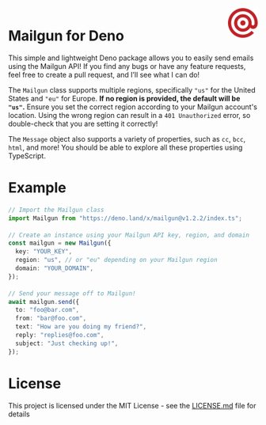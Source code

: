<a href="https://github.com/Schotsl/Mailgun">
    <img src="logo.svg" alt="Mailgun logo" title="Mailgun" align="right" height="60" />
</a>

# Mailgun for Deno

This simple and lightweight Deno package allows you to easily send emails using
the Mailgun API! If you find any bugs or have any feature requests, feel free to
create a pull request, and I’ll see what I can do!

The `Mailgun` class supports multiple regions, specifically `"us"` for the United States and `"eu"` for Europe. **If no region is provided, the default will be `"us"`.** Ensure you set the correct region according to your Mailgun account's location. Using the wrong region can result in a `401 Unauthorized` error, so double-check that you are setting it correctly!

The `Message` object also supports a variety of properties, such as `cc`, `bcc`, `html`, and more! You should be able to explore all these properties using TypeScript.

# Example

```typescript
// Import the Mailgun class
import Mailgun from "https://deno.land/x/mailgun@v1.2.2/index.ts";

// Create an instance using your Mailgun API key, region, and domain
const mailgun = new Mailgun({
  key: "YOUR_KEY",
  region: "us", // or "eu" depending on your Mailgun region
  domain: "YOUR_DOMAIN",
});

// Send your message off to Mailgun!
await mailgun.send({
  to: "foo@bar.com",
  from: "bar@foo.com",
  text: "How are you doing my friend?",
  reply: "replies@foo.com",
  subject: "Just checking up!",
});
```

# License

This project is licensed under the MIT License - see the
[LICENSE.md](LICENSE.md) file for details
